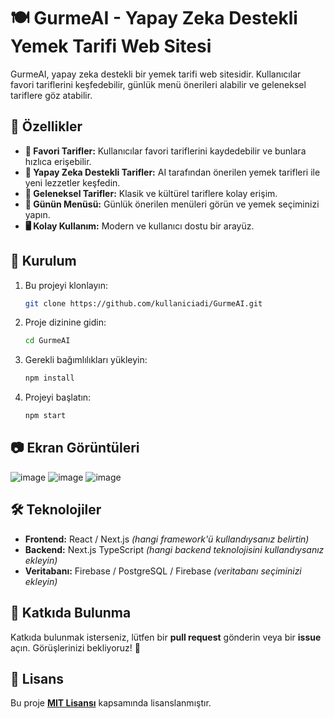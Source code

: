 # 🍽️ GurmeAI - Yapay Zeka Destekli Yemek Tarifi Web Sitesi

GurmeAI, yapay zeka destekli bir yemek tarifi web sitesidir. Kullanıcılar favori tariflerini keşfedebilir, günlük menü önerileri alabilir ve geleneksel tariflere göz atabilir.

## 📌 Özellikler

- **🔖 Favori Tarifler:** Kullanıcılar favori tariflerini kaydedebilir ve bunlara hızlıca erişebilir.
- **🤖 Yapay Zeka Destekli Tarifler:** AI tarafından önerilen yemek tarifleri ile yeni lezzetler keşfedin.
- **🍲 Geleneksel Tarifler:** Klasik ve kültürel tariflere kolay erişim.
- **📆 Günün Menüsü:** Günlük önerilen menüleri görün ve yemek seçiminizi yapın.
- **🖥️ Kolay Kullanım:** Modern ve kullanıcı dostu bir arayüz.

## 🚀 Kurulum

1. Bu projeyi klonlayın:
   ```bash
   git clone https://github.com/kullaniciadi/GurmeAI.git
   ```
2. Proje dizinine gidin:
   ```bash
   cd GurmeAI
   ```
3. Gerekli bağımlılıkları yükleyin:
   ```bash
   npm install
   ```
4. Projeyi başlatın:
   ```bash
   npm start
   ```

## 📷 Ekran Görüntüleri

![image](https://github.com/user-attachments/assets/05556c6e-3cb6-43e4-b91a-e86c74d41cd2)
![image](https://github.com/user-attachments/assets/4474c71c-b800-46a5-a3fa-26324c2a436a)
![image](https://github.com/user-attachments/assets/086aed42-2286-42f0-996c-212713c25690)

## 🛠️ Teknolojiler

- **Frontend:** React / Next.js *(hangi framework'ü kullandıysanız belirtin)*
- **Backend:** Next.js TypeScript *(hangi backend teknolojisini kullandıysanız ekleyin)*
- **Veritabanı:** Firebase / PostgreSQL / Firebase *(veritabanı seçiminizi ekleyin)*

## 📝 Katkıda Bulunma

Katkıda bulunmak isterseniz, lütfen bir **pull request** gönderin veya bir **issue** açın. Görüşlerinizi bekliyoruz! 🎉

## 📜 Lisans

Bu proje **[MIT Lisansı](LICENSE)** kapsamında lisanslanmıştır.







